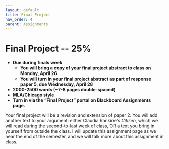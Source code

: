 ```yaml
---
layout: default
title: Final Project
nav_order: 4
parent: Assignments
---
```

# Final Project -- 25%
* **Due during finals week**
    * **You will bring a copy of your final project abstract to class on Monday, April 26**
     * **You will turn in your final project abstract as part of response paper 5, due Wednesday, April 28**
* **2000-2500 words (~7-8 pages double-spaced)**
* **MLA/Chicago style**
* **Turn in via the “Final Project” portal on Blackboard Assignments page.**

Your final project will be a revision and extension of paper 2. You will add another text to your argument: either Claudia Rankine's *Citizen*, which we will read during the second-to-last week of class, OR a text you bring in yourself from outside the class. I will update this assignment page as we near the end of the semester, and we will talk more about this assignment in class.

